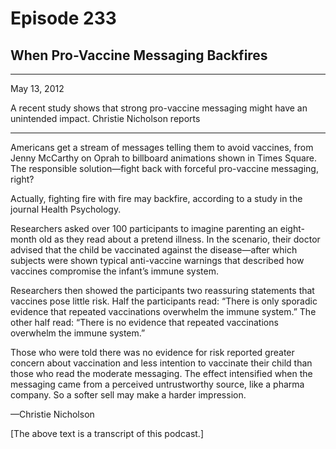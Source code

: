 # Episode 233

## When Pro-Vaccine Messaging Backfires

---

May 13, 2012

A recent study shows that strong pro-vaccine messaging might have an unintended impact. Christie Nicholson reports

---

Americans get a stream of messages telling them to avoid vaccines, from Jenny McCarthy on Oprah to billboard animations shown in Times Square. The responsible solution—fight back with forceful pro-vaccine messaging, right?

Actually, fighting fire with fire may backfire, according to a study in the journal Health Psychology.

Researchers asked over 100 participants to imagine parenting an eight-month old as they read about a pretend illness. In the scenario, their doctor advised that the child be vaccinated against the disease—after which subjects were shown typical anti-vaccine warnings that described how vaccines compromise the infant’s immune system.

Researchers then showed the participants two reassuring statements that vaccines pose little risk. Half the participants read: “There is only sporadic evidence that repeated vaccinations overwhelm the immune system.” The other half read: “There is no evidence that repeated vaccinations overwhelm the immune system.”

Those who were told there was no evidence for risk reported greater concern about vaccination and less intention to vaccinate their child than those who read the moderate messaging. The effect intensified when the messaging came from a perceived untrustworthy source, like a pharma company. So a softer sell may make a harder impression.

—Christie Nicholson

[The above text is a transcript of this podcast.]

